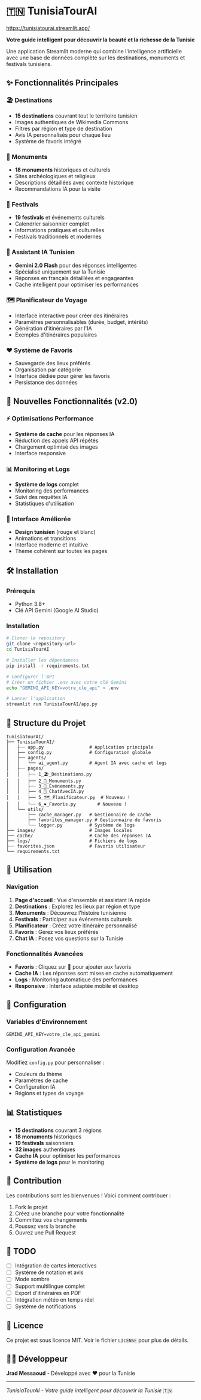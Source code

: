 # 🇹🇳 TunisiaTourAI

https://tunisiatourai.streamlit.app/

**Votre guide intelligent pour découvrir la beauté et la richesse de la Tunisie**

Une application Streamlit moderne qui combine l'intelligence artificielle avec une base de données complète sur les destinations, monuments et festivals tunisiens.

## ✨ Fonctionnalités Principales

### 🏖️ Destinations
- **15 destinations** couvrant tout le territoire tunisien
- Images authentiques de Wikimedia Commons
- Filtres par région et type de destination
- Avis IA personnalisés pour chaque lieu
- Système de favoris intégré

### 🗿 Monuments
- **18 monuments** historiques et culturels
- Sites archéologiques et religieux
- Descriptions détaillées avec contexte historique
- Recommandations IA pour la visite

### 🎉 Festivals
- **19 festivals** et événements culturels
- Calendrier saisonnier complet
- Informations pratiques et culturelles
- Festivals traditionnels et modernes

### 🤖 Assistant IA Tunisien
- **Gemini 2.0 Flash** pour des réponses intelligentes
- Spécialisé uniquement sur la Tunisie
- Réponses en français détaillées et engageantes
- Cache intelligent pour optimiser les performances

### 🗺️ Planificateur de Voyage
- Interface interactive pour créer des itinéraires
- Paramètres personnalisables (durée, budget, intérêts)
- Génération d'itinéraires par l'IA
- Exemples d'itinéraires populaires

### ❤️ Système de Favoris
- Sauvegarde des lieux préférés
- Organisation par catégorie
- Interface dédiée pour gérer les favoris
- Persistance des données

## 🚀 Nouvelles Fonctionnalités (v2.0)

### ⚡ Optimisations Performance
- **Système de cache** pour les réponses IA
- Réduction des appels API répétés
- Chargement optimisé des images
- Interface responsive

### 📊 Monitoring et Logs
- **Système de logs** complet
- Monitoring des performances
- Suivi des requêtes IA
- Statistiques d'utilisation

### 🎨 Interface Améliorée
- **Design tunisien** (rouge et blanc)
- Animations et transitions
- Interface moderne et intuitive
- Thème cohérent sur toutes les pages

## 🛠️ Installation

### Prérequis
- Python 3.8+
- Clé API Gemini (Google AI Studio)

### Installation
```bash
# Cloner le repository
git clone <repository-url>
cd TunisiaTourAI

# Installer les dépendances
pip install -r requirements.txt

# Configurer l'API
# Créer un fichier .env avec votre clé Gemini
echo "GEMINI_API_KEY=votre_cle_api" > .env

# Lancer l'application
streamlit run TunisiaTourAI/app.py
```

## 📁 Structure du Projet

```
TunisiaTourAI/
├── TunisiaTourAI/
│   ├── app.py                 # Application principale
│   ├── config.py              # Configuration globale
│   ├── agents/
│   │   └── ai_agent.py        # Agent IA avec cache et logs
│   ├── pages/
│   │   ├── 1_🏖️_Destinations.py
│   │   ├── 2_🗿_Monuments.py
│   │   ├── 3_🎉_Événements.py
│   │   ├── 4_🤖_ChatAvecIA.py
│   │   ├── 5_🗺️_Planificateur.py  # Nouveau !
│   │   └── 6_❤️_Favoris.py        # Nouveau !
│   └── utils/
│       ├── cache_manager.py   # Gestionnaire de cache
│       ├── favorites_manager.py # Gestionnaire de favoris
│       └── logger.py          # Système de logs
├── images/                    # Images locales
├── cache/                     # Cache des réponses IA
├── logs/                      # Fichiers de logs
├── favorites.json             # Favoris utilisateur
└── requirements.txt
```

## 🎯 Utilisation

### Navigation
1. **Page d'accueil** : Vue d'ensemble et assistant IA rapide
2. **Destinations** : Explorez les lieux par région et type
3. **Monuments** : Découvrez l'histoire tunisienne
4. **Festivals** : Participez aux événements culturels
5. **Planificateur** : Créez votre itinéraire personnalisé
6. **Favoris** : Gérez vos lieux préférés
7. **Chat IA** : Posez vos questions sur la Tunisie

### Fonctionnalités Avancées
- **Favoris** : Cliquez sur 🤍 pour ajouter aux favoris
- **Cache IA** : Les réponses sont mises en cache automatiquement
- **Logs** : Monitoring automatique des performances
- **Responsive** : Interface adaptée mobile et desktop

## 🔧 Configuration

### Variables d'Environnement
```env
GEMINI_API_KEY=votre_cle_api_gemini
```

### Configuration Avancée
Modifiez `config.py` pour personnaliser :
- Couleurs du thème
- Paramètres de cache
- Configuration IA
- Régions et types de voyage

## 📊 Statistiques

- **15 destinations** couvrant 3 régions
- **18 monuments** historiques
- **19 festivals** saisonniers
- **32 images** authentiques
- **Cache IA** pour optimiser les performances
- **Système de logs** pour le monitoring

## 🤝 Contribution

Les contributions sont les bienvenues ! Voici comment contribuer :

1. Fork le projet
2. Créez une branche pour votre fonctionnalité
3. Committez vos changements
4. Poussez vers la branche
5. Ouvrez une Pull Request

## 📝 TODO

- [ ] Intégration de cartes interactives
- [ ] Système de notation et avis
- [ ] Mode sombre
- [ ] Support multilingue complet
- [ ] Export d'itinéraires en PDF
- [ ] Intégration météo en temps réel
- [ ] Système de notifications

## 📄 Licence

Ce projet est sous licence MIT. Voir le fichier `LICENSE` pour plus de détails.

## 👨‍💻 Développeur

**Jrad Messaoud** - Développé avec ❤️ pour la Tunisie

---

*TunisiaTourAI - Votre guide intelligent pour découvrir la Tunisie* 🇹🇳 
